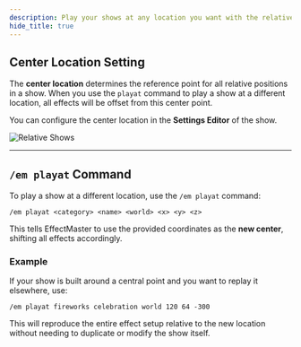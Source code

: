 ```yaml
---
description: Play your shows at any location you want with the relative show options!
hide_title: true
---
```


<DocHeading
icon="line-md:my-location-loop"
title="Relative Shows"
description="Start the same show... at another location!">
</DocHeading>

## Center Location Setting

The **center location** determines the reference point for all relative positions in a show. When you use the `playat` command to play a show at a different location, all effects will be offset from this center point.

You can configure the center location in the **Settings Editor** of the show.

![Relative Shows](../assets/relative_shows.avif)

---

## `/em playat` Command

To play a show at a different location, use the `/em playat` command:

```
/em playat <category> <name> <world> <x> <y> <z>
```

This tells EffectMaster to use the provided coordinates as the **new center**, shifting all effects accordingly.

### Example

If your show is built around a central point and you want to replay it elsewhere, use:

```
/em playat fireworks celebration world 120 64 -300
```

This will reproduce the entire effect setup relative to the new location without needing to duplicate or modify the show
itself.
